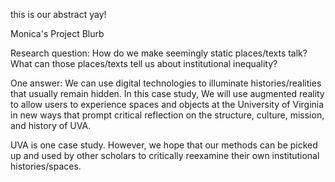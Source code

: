 this is our abstract yay!

Monica's Project Blurb

Research question: How do we make seemingly static places/texts talk? What can those places/texts tell us about institutional inequality?

One answer: We can use digital technologies to illuminate histories/realities that usually remain hidden. In this case study, We will use augmented reality to allow users to experience spaces and objects at the University of Virginia in new ways that prompt critical reflection on the structure, culture, mission, and history of UVA.

UVA is one case study. However, we hope that our methods can be picked up and used by other scholars to critically reexamine their own institutional histories/spaces.
